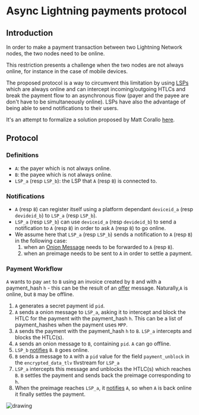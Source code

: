 # Async Lightning payments protocol

## Introduction

In order to make a payment transaction between two Lightning Network nodes, the two nodes need to be online.

This restriction presents a challenge when the two nodes are not always online, for instance in the case of mobile devices.

The proposed protocol is a way to circumvent this limitation by using [LSPs](https://medium.com/breez-technology/introducing-lightning-service-providers-fe9fb1665d5f) which are always online and can intercept incoming/outgoing HTLCs and break the payment flow to an asynchronous flow (payer and the payee are don't have to be simultaneously online). LSPs have also the advantage of being able to send notifications to their users.

It's an attempt to formalize a solution proposed by Matt Corallo [here](https://lists.linuxfoundation.org/pipermail/lightning-dev/2021-October/003307.html).

## Protocol

### Definitions

* `A`: the payer which is not always online.
* `B`: the payee which is not always online.
* `LSP_a` (resp `LSP_b`): the LSP that `A` (resp `B`) is connected to.

### Notifications

* `A` (resp `B`) can register itself using a platform dependant `deviceid_a` (resp `devideid_b`) to `LSP_a` (resp `LSP_b`).
* `LSP_a` (resp `LSP_b`) can use `deviceid_a` (resp `devideid_b`) to send a notification to `A` (resp `B`) in order to ask `A` (resp `B`) to go online.
* We assume here that `LSP_a` (resp `LSP_b`) sends a notification to `A` (resp `B`) in the following case:
  1. when an [Onion Message](https://github.com/rustyrussell/lightning-rfc/blob/guilt/offers/04-onion-routing.md#onion-messages) needs to be forwarded to `A` (resp `B`).
  2. when an preimage needs to be sent to `A` in order to settle a payment.

### Payment Workflow

`A` wants to pay `amt` to `B` using an invoice created by `B` and with a payment_hash `h` - this can be the result of an [offer](https://github.com/rustyrussell/lightning-rfc/commits/guilt/offers) message. Naturally,`A` is online, but `B` may be offline.

1. `A` generates a secret payment id `pid`.
2. `A` sends a onion message to `LSP_a`, asking it to intercept and block the HTLC for the payment with the payment_hash `h`. This can be a list of payment_hashes when the payment uses `MPP`.
3. `A` sends the payment with the payment_hash `h` to `B`. `LSP_a` intercepts and blocks the HTLC(s).
4. `A` sends an onion message to `B`, containing `pid`. `A` can go offline.
5. `LSP_b` [notifies](#notifications) `B`. `B` goes online.
6. `B` sends a message to `A` with a `pid` value for the field `payment_unblock` in the `encrypted_data_tlv` tlvstream for `LSP_a`
7. `LSP_a` intercepts this message and unblocks the HTLC(s) which reaches `B`. `B` settles the payment and sends back the preimage corresponding to `h`.
8. When the preimage reaches `LSP_a`, it [notifies](#notifications) `A`, so when `A` is back online it finally settles the payment.

![drawing](https://user-images.githubusercontent.com/31890660/166234537-511ac3d1-44cc-45ec-9afd-24b74573f5bb.png)


